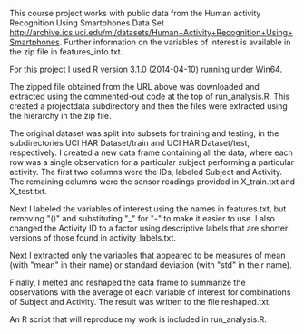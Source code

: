 This course project works with public data from the Human activity Recognition Using Smartphones Data Set <http://archive.ics.uci.edu/ml/datasets/Human+Activity+Recognition+Using+Smartphones>. Further information on the variables of interest is available in the zip file in features_info.txt.

For this project I used R version 3.1.0 (2014-04-10) running under Win64.

The zipped file obtained from the URL above was downloaded and extracted using the commented-out code at the top of run_analysis.R. This created a projectdata subdirectory and then the files were extracted using the hierarchy in the zip file.

The original dataset was split into subsets for training and testing, in the subdirectories UCI HAR Dataset/train and UCI HAR Dataset/test, respectively. I created a new data frame containing all the data, where each row was a single observation for a particular subject performing a particular activity. The first two columns were the IDs, labeled Subject and Activity. The remaining columns were the sensor readings provided in X_train.txt and X_test.txt.

Next I labeled the variables of interest using the names in features.txt, but removing "()" and substituting "_" for "-" to make it easier to use. I also changed the Activity ID to a factor using descriptive labels that are shorter versions of those found in activity_labels.txt.

Next I extracted only the variables that appeared to be measures of mean (with "mean" in their name) or standard deviation (with "std" in their name).

Finally, I melted and reshaped the data frame to summarize the observations with the average of each variable of interest for combinations of Subject and Activity. The result was written to the file reshaped.txt.

An R script that will reproduce my work is included in run_analysis.R.
